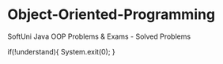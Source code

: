 # Object-Oriented-Programming
SoftUni Java OOP Problems &amp; Exams - Solved Problems

if(!understand){
System.exit(0);
}
